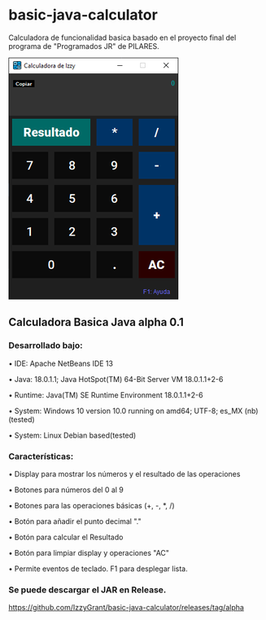 # basic-java-calculator
Calculadora de funcionalidad basica basado en el proyecto final del programa de "Programados JR" de PILARES.

![Image text](https://github.com/IzzyGrant/basic-java-calculator/blob/main/JavaCalculadora/img/preview0.1.png)

##  Calculadora Basica Java alpha 0.1

### Desarrollado bajo:
 
• IDE: Apache NetBeans IDE 13

• Java: 18.0.1.1; Java HotSpot(TM) 64-Bit Server VM 18.0.1.1+2-6

• Runtime: Java(TM) SE Runtime Environment 18.0.1.1+2-6

• System: Windows 10 version 10.0 running on amd64; UTF-8; es_MX (nb)(tested)

• System: Linux Debian based(tested)



### Características:

• Display para mostrar los números y el resultado de las operaciones

• Botones para números del 0 al 9

• Botones para las operaciones básicas (+, -, *, /)

• Botón para añadir el punto decimal "."

• Botón para calcular el Resultado

• Botón para limpiar display y operaciones "AC"

• Permite eventos de teclado. F1 para desplegar lista.

### Se puede descargar el JAR en Release.
https://github.com/IzzyGrant/basic-java-calculator/releases/tag/alpha
